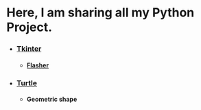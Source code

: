 # Here, I am sharing all my Python Project.

- ### [Tkinter](https://github.com/Uchiha-Itachi0/Python-Projects/tree/master/Tkinter)
  - #### [Flasher](https://github.com/Uchiha-Itachi0/Python-Projects/tree/master/Tkinter/Flasher)

- ### [Turtle](https://github.com/Uchiha-Itachi0/Python-Projects/tree/master/Turtle)
  - #### Geometric shape